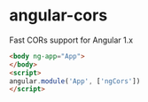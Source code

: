 # angular-cors
Fast CORs support for Angular 1.x


```html
<body ng-app="App">
</body>
<script>
angular.module('App', ['ngCors'])
</script>
```
